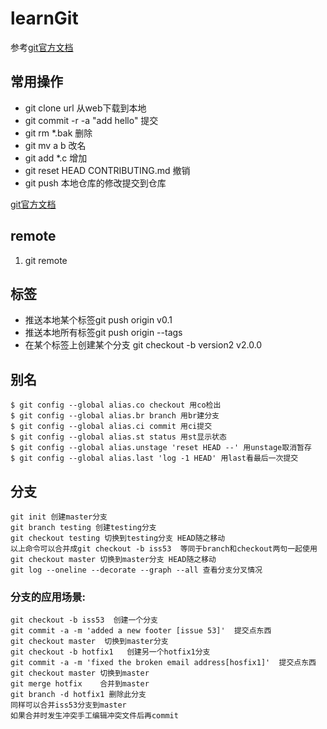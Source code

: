 # learnGit

 参考[git官方文档](https://git-scm.com/book/zh/v2)  

## 常用操作
* git clone url 从web下载到本地
* git commit -r -a "add hello" 提交
* git rm *.bak 删除
* git mv a b 改名
* git add *.c 增加
* git reset HEAD CONTRIBUTING.md 撤销
* git push 本地仓库的修改提交到仓库

 [git官方文档](https://git-scm.com/book/zh/v2)

## remote
 1. git remote

## 标签
 * 推送本地某个标签git push origin v0.1
 * 推送本地所有标签git push origin --tags
 * 在某个标签上创建某个分支 git checkout -b version2 v2.0.0  

## 别名  

	$ git config --global alias.co checkout 用co检出  
	$ git config --global alias.br branch 用br建分支  
	$ git config --global alias.ci commit 用ci提交  
	$ git config --global alias.st status 用st显示状态  
	$ git config --global alias.unstage 'reset HEAD --' 用unstage取消暂存  
	$ git config --global alias.last 'log -1 HEAD' 用last看最后一次提交  

## 分支
	git init 创建master分支
	git branch testing 创建testing分支
	git checkout testing 切换到testing分支 HEAD随之移动
	以上命令可以合并成git checkout -b iss53	等同于branch和checkout两句一起使用
	git checkout master 切换到master分支 HEAD随之移动
	git log --oneline --decorate --graph --all 查看分支分叉情况

### 分支的应用场景:    
	git checkout -b iss53  创建一个分支  
	git commit -a -m 'added a new footer [issue 53]'  提交点东西  
	git checkout master  切换到master分支  
	git checkout -b hotfix1   创建另一个hotfix1分支  
	git commit -a -m 'fixed the broken email address[hosfix1]'  提交点东西  
	git checkout master 切换到master   
	git merge hotfix	合并到master   
	git branch -d hotfix1 删除此分支  
	同样可以合并iss53分支到master  
	如果合并时发生冲突手工编辑冲突文件后再commit  

